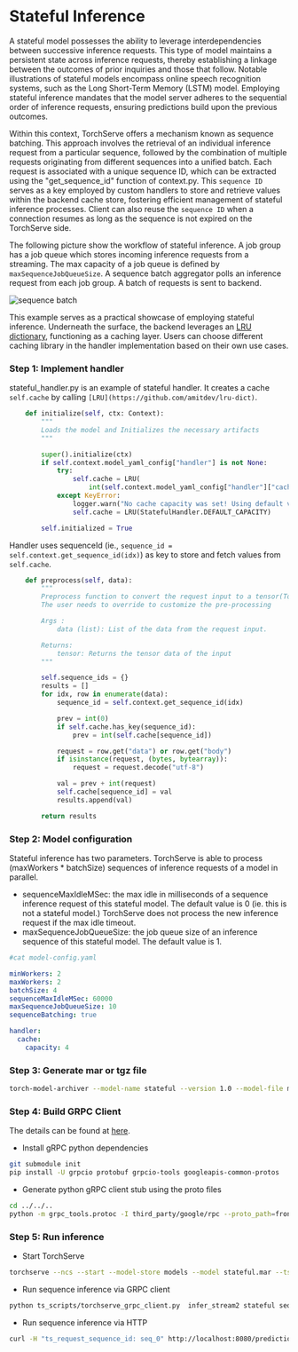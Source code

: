 # Stateful Inference

A stateful model possesses the ability to leverage interdependencies between successive inference requests. This type of model maintains a persistent state across inference requests, thereby establishing a linkage between the outcomes of prior inquiries and those that follow. Notable illustrations of stateful models encompass online speech recognition systems, such as the Long Short-Term Memory (LSTM) model. Employing stateful inference mandates that the model server adheres to the sequential order of inference requests, ensuring predictions build upon the previous outcomes.

Within this context, TorchServe offers a mechanism known as sequence batching. This approach involves the retrieval of an individual inference request from a particular sequence, followed by the combination of multiple requests originating from different sequences into a unified batch. Each request is associated with a unique sequence ID, which can be extracted using the "get_sequence_id" function of context.py. This `sequence ID` serves as a key employed by custom handlers to store and retrieve values within the backend cache store, fostering efficient management of stateful inference processes. Client can also reuse the `sequence ID` when a connection resumes as long as the sequence is not expired on the TorchServe side.

The following picture show the workflow of stateful inference. A job group has a job queue which stores incoming inference requests from a streaming. The max capacity of a job queue is defined by `maxSequenceJobQueueSize`. A sequence batch aggregator polls an inference request from each job group. A batch of requests is sent to backend.

![sequence batch](../../docs/images/stateful_batch.jpg)

This example serves as a practical showcase of employing stateful inference. Underneath the surface, the backend leverages an [LRU dictionary](https://github.com/amitdev/lru-dict), functioning as a caching layer. Users can choose different caching library in the handler implementation based on their own use cases.

### Step 1: Implement handler

stateful_handler.py is an example of stateful handler. It creates a cache `self.cache` by calling `[LRU](https://github.com/amitdev/lru-dict)`.

```python
    def initialize(self, ctx: Context):
        """
        Loads the model and Initializes the necessary artifacts
        """

        super().initialize(ctx)
        if self.context.model_yaml_config["handler"] is not None:
            try:
                self.cache = LRU(
                    int(self.context.model_yaml_config["handler"]["cache"]["capacity"]))
            except KeyError:
                logger.warn("No cache capacity was set! Using default value.")
                self.cache = LRU(StatefulHandler.DEFAULT_CAPACITY)

        self.initialized = True
```

Handler uses sequenceId (ie., `sequence_id = self.context.get_sequence_id(idx)`) as key to store and fetch values from `self.cache`.

```python
    def preprocess(self, data):
        """
        Preprocess function to convert the request input to a tensor(Torchserve supported format).
        The user needs to override to customize the pre-processing

        Args :
            data (list): List of the data from the request input.

        Returns:
            tensor: Returns the tensor data of the input
        """

        self.sequence_ids = {}
        results = []
        for idx, row in enumerate(data):
            sequence_id = self.context.get_sequence_id(idx)

            prev = int(0)
            if self.cache.has_key(sequence_id):
                prev = int(self.cache[sequence_id])

            request = row.get("data") or row.get("body")
            if isinstance(request, (bytes, bytearray)):
                request = request.decode("utf-8")

            val = prev + int(request)
            self.cache[sequence_id] = val
            results.append(val)

        return results
```

### Step 2: Model configuration

Stateful inference has two parameters. TorchServe is able to process (maxWorkers * batchSize) sequences of inference requests of a model in parallel.
* sequenceMaxIdleMSec: the max idle in milliseconds of a sequence inference request of this stateful model. The default value is 0 (ie. this is not a stateful model.) TorchServe does not process the new inference request if the max idle timeout.
* maxSequenceJobQueueSize: the job queue size of an inference sequence of this stateful model. The default value is 1.


```yaml
#cat model-config.yaml

minWorkers: 2
maxWorkers: 2
batchSize: 4
sequenceMaxIdleMSec: 60000
maxSequenceJobQueueSize: 10
sequenceBatching: true

handler:
  cache:
    capacity: 4
```

### Step 3: Generate mar or tgz file

```bash
torch-model-archiver --model-name stateful --version 1.0 --model-file model.py --serialized-file model_cnn.pt --handler stateful_handler.py -r ../requirements.txt --config-file model-config.yaml
```

### Step 4: Build GRPC Client
The details can be found at [here](https://github.com/pytorch/serve/blob/master/docs/grpc_api.md).
* Install gRPC python dependencies
```bash
git submodule init
pip install -U grpcio protobuf grpcio-tools googleapis-common-protos
```

* Generate python gRPC client stub using the proto files
```bash
cd ../../..
python -m grpc_tools.protoc -I third_party/google/rpc --proto_path=frontend/server/src/main/resources/proto/ --python_out=ts_scripts --grpc_python_out=ts_scripts frontend/server/src/main/resources/proto/inference.proto frontend/server/src/main/resources/proto/management.proto
```

### Step 5: Run inference
* Start TorchServe

```bash
torchserve --ncs --start --model-store models --model stateful.mar --ts-config examples/stateful/config.properties
```

* Run sequence inference via GRPC client
```bash
python ts_scripts/torchserve_grpc_client.py  infer_stream2 stateful seq_0 examples/stateful/sample/sample1.txt,examples/stateful/sample/sample2.txt,examples/stateful/sample/sample3.txt
```

* Run sequence inference via HTTP
```bash
curl -H "ts_request_sequence_id: seq_0" http://localhost:8080/predictions/stateful -T examples/stateful/sample/sample1.txt
```

